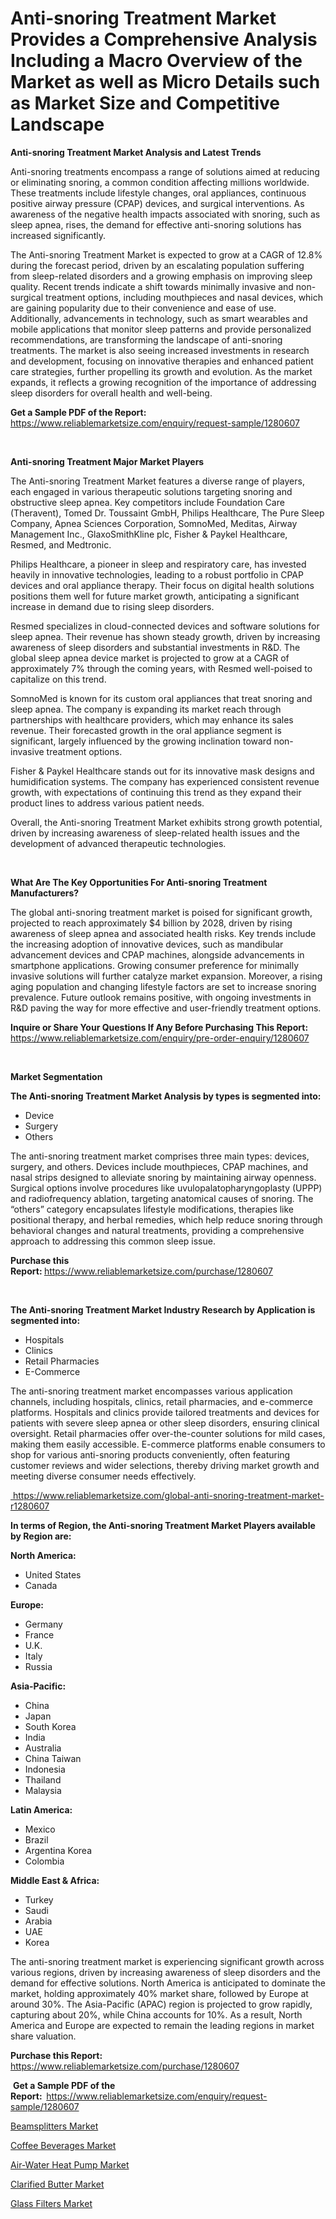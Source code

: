 <p><h1>Anti-snoring Treatment Market Provides a Comprehensive Analysis Including a Macro Overview of the Market as well as Micro Details such as Market Size and Competitive Landscape</h1></p><p><strong>Anti-snoring Treatment Market Analysis and Latest Trends</strong></p>
<p><p>Anti-snoring treatments encompass a range of solutions aimed at reducing or eliminating snoring, a common condition affecting millions worldwide. These treatments include lifestyle changes, oral appliances, continuous positive airway pressure (CPAP) devices, and surgical interventions. As awareness of the negative health impacts associated with snoring, such as sleep apnea, rises, the demand for effective anti-snoring solutions has increased significantly.</p><p>The Anti-snoring Treatment Market is expected to grow at a CAGR of 12.8% during the forecast period, driven by an escalating population suffering from sleep-related disorders and a growing emphasis on improving sleep quality. Recent trends indicate a shift towards minimally invasive and non-surgical treatment options, including mouthpieces and nasal devices, which are gaining popularity due to their convenience and ease of use. Additionally, advancements in technology, such as smart wearables and mobile applications that monitor sleep patterns and provide personalized recommendations, are transforming the landscape of anti-snoring treatments. The market is also seeing increased investments in research and development, focusing on innovative therapies and enhanced patient care strategies, further propelling its growth and evolution. As the market expands, it reflects a growing recognition of the importance of addressing sleep disorders for overall health and well-being.</p></p>
<p><strong>Get a Sample PDF of the Report:&nbsp;</strong> <a href="https://www.reliablemarketsize.com/enquiry/request-sample/1280607?utm_campaign=1103&utm_medium=2&utm_source=Github&utm_content=ia&utm_term=30092024&utm_id=anti-snoring-treatment">https://www.reliablemarketsize.com/enquiry/request-sample/1280607</a></p>
<p>&nbsp;</p>
<p><strong>Anti-snoring Treatment Major Market Players</strong></p>
<p><p>The Anti-snoring Treatment Market features a diverse range of players, each engaged in various therapeutic solutions targeting snoring and obstructive sleep apnea. Key competitors include Foundation Care (Theravent), Tomed Dr. Toussaint GmbH, Philips Healthcare, The Pure Sleep Company, Apnea Sciences Corporation, SomnoMed, Meditas, Airway Management Inc., GlaxoSmithKline plc, Fisher & Paykel Healthcare, Resmed, and Medtronic.</p><p>Philips Healthcare, a pioneer in sleep and respiratory care, has invested heavily in innovative technologies, leading to a robust portfolio in CPAP devices and oral appliance therapy. Their focus on digital health solutions positions them well for future market growth, anticipating a significant increase in demand due to rising sleep disorders.</p><p>Resmed specializes in cloud-connected devices and software solutions for sleep apnea. Their revenue has shown steady growth, driven by increasing awareness of sleep disorders and substantial investments in R&D. The global sleep apnea device market is projected to grow at a CAGR of approximately 7% through the coming years, with Resmed well-poised to capitalize on this trend.</p><p>SomnoMed is known for its custom oral appliances that treat snoring and sleep apnea. The company is expanding its market reach through partnerships with healthcare providers, which may enhance its sales revenue. Their forecasted growth in the oral appliance segment is significant, largely influenced by the growing inclination toward non-invasive treatment options.</p><p>Fisher & Paykel Healthcare stands out for its innovative mask designs and humidification systems. The company has experienced consistent revenue growth, with expectations of continuing this trend as they expand their product lines to address various patient needs.</p><p>Overall, the Anti-snoring Treatment Market exhibits strong growth potential, driven by increasing awareness of sleep-related health issues and the development of advanced therapeutic technologies.</p></p>
<p>&nbsp;</p>
<p><strong>What Are The Key Opportunities For Anti-snoring Treatment Manufacturers?</strong></p>
<p><p>The global anti-snoring treatment market is poised for significant growth, projected to reach approximately $4 billion by 2028, driven by rising awareness of sleep apnea and associated health risks. Key trends include the increasing adoption of innovative devices, such as mandibular advancement devices and CPAP machines, alongside advancements in smartphone applications. Growing consumer preference for minimally invasive solutions will further catalyze market expansion. Moreover, a rising aging population and changing lifestyle factors are set to increase snoring prevalence. Future outlook remains positive, with ongoing investments in R&D paving the way for more effective and user-friendly treatment options.</p></p>
<p><strong>Inquire or Share Your Questions If Any Before Purchasing This Report:</strong> <a href="https://www.reliablemarketsize.com/enquiry/pre-order-enquiry/1280607?utm_campaign=1103&utm_medium=2&utm_source=Github&utm_content=ia&utm_term=30092024&utm_id=anti-snoring-treatment">https://www.reliablemarketsize.com/enquiry/pre-order-enquiry/1280607</a></p>
<p>&nbsp;</p>
<p><strong>Market Segmentation</strong></p>
<p><strong>The Anti-snoring Treatment Market Analysis by types is segmented into:</strong></p>
<p><ul><li>Device</li><li>Surgery</li><li>Others</li></ul></p>
<p><p>The anti-snoring treatment market comprises three main types: devices, surgery, and others. Devices include mouthpieces, CPAP machines, and nasal strips designed to alleviate snoring by maintaining airway openness. Surgical options involve procedures like uvulopalatopharyngoplasty (UPPP) and radiofrequency ablation, targeting anatomical causes of snoring. The “others” category encapsulates lifestyle modifications, therapies like positional therapy, and herbal remedies, which help reduce snoring through behavioral changes and natural treatments, providing a comprehensive approach to addressing this common sleep issue.</p></p>
<p><strong>Purchase this Report:&nbsp;</strong><a href="https://www.reliablemarketsize.com/purchase/1280607?utm_campaign=1103&utm_medium=2&utm_source=Github&utm_content=ia&utm_term=30092024&utm_id=anti-snoring-treatment">https://www.reliablemarketsize.com/purchase/1280607</a></p>
<p>&nbsp;</p>
<p><strong>The Anti-snoring Treatment Market Industry Research by Application is segmented into:</strong></p>
<p><ul><li>Hospitals</li><li>Clinics</li><li>Retail Pharmacies</li><li>E-Commerce</li></ul></p>
<p><p>The anti-snoring treatment market encompasses various application channels, including hospitals, clinics, retail pharmacies, and e-commerce platforms. Hospitals and clinics provide tailored treatments and devices for patients with severe sleep apnea or other sleep disorders, ensuring clinical oversight. Retail pharmacies offer over-the-counter solutions for mild cases, making them easily accessible. E-commerce platforms enable consumers to shop for various anti-snoring products conveniently, often featuring customer reviews and wider selections, thereby driving market growth and meeting diverse consumer needs effectively.</p></p>
<p><a href="https://www.reliablemarketsize.com/global-anti-snoring-treatment-market-r1280607?utm_campaign=1103&utm_medium=2&utm_source=Github&utm_content=ia&utm_term=30092024&utm_id=anti-snoring-treatment">&nbsp;https://www.reliablemarketsize.com/global-anti-snoring-treatment-market-r1280607</a></p>
<p><strong>In terms of Region, the Anti-snoring Treatment Market Players available by Region are:</strong></p>
<p>
    <p> <strong> North America: </strong>
        <ul>
            <li>United States</li>
            <li>Canada</li>
        </ul>
        </p> 
    <p> <strong> Europe: </strong>
        <ul>
            <li>Germany</li>
            <li>France</li>
            <li>U.K.</li>
            <li>Italy</li>
            <li>Russia</li>
        </ul>
        </p> 
    <p> <strong> Asia-Pacific: </strong>
        <ul>
            <li>China</li>
            <li>Japan</li>
            <li>South Korea</li>
            <li>India</li>
            <li>Australia</li>
            <li>China Taiwan</li>
            <li>Indonesia</li>
            <li>Thailand</li>
            <li>Malaysia</li>
        </ul>
        </p> 
    <p> <strong> Latin America: </strong>
        <ul>
            <li>Mexico</li>
            <li>Brazil</li>
            <li>Argentina Korea</li>
            <li>Colombia</li>
        </ul>
        </p> 
    <p> <strong> Middle East & Africa: </strong>
        <ul>
            <li>Turkey</li>
            <li>Saudi</li>
            <li>Arabia</li>
            <li>UAE</li>
            <li>Korea</li>
        </ul>
    </p>
    </p>
<p><p>The anti-snoring treatment market is experiencing significant growth across various regions, driven by increasing awareness of sleep disorders and the demand for effective solutions. North America is anticipated to dominate the market, holding approximately 40% market share, followed by Europe at around 30%. The Asia-Pacific (APAC) region is projected to grow rapidly, capturing about 20%, while China accounts for 10%. As a result, North America and Europe are expected to remain the leading regions in market share valuation.</p></p>
<p><strong>Purchase this Report: </strong><a href="https://www.reliablemarketsize.com/purchase/1280607?utm_campaign=1103&utm_medium=2&utm_source=Github&utm_content=ia&utm_term=30092024&utm_id=anti-snoring-treatment">https://www.reliablemarketsize.com/purchase/1280607</a></p>
<p>&nbsp;<strong>Get a Sample PDF of the Report:&nbsp;&nbsp;</strong><a href="https://www.reliablemarketsize.com/enquiry/request-sample/1280607?utm_campaign=1103&utm_medium=2&utm_source=Github&utm_content=ia&utm_term=30092024&utm_id=anti-snoring-treatment">https://www.reliablemarketsize.com/enquiry/request-sample/1280607</a></p>
<p><strong></strong></p>
<p><p><a href="https://issuu.com/reportprime-2/docs/beamsplitters-market-size-2030.pptx_52a652fc206175?utm_campaign=1103&utm_medium=2&utm_source=Github&utm_content=ia&utm_term=30092024&utm_id=anti-snoring-treatment">Beamsplitters Market</a></p><p><a href="https://www.linkedin.com/pulse/global-coffee-beverages-market-exploring-share-trends-future-zcmwc?utm_campaign=1103&utm_medium=2&utm_source=Github&utm_content=ia&utm_term=30092024&utm_id=anti-snoring-treatment">Coffee Beverages Market</a></p><p><a href="https://github.com/gdfhhhj/Market-Research-Report-List-6/blob/main/air-water-heat-pump-market.md?utm_campaign=1103&utm_medium=2&utm_source=Github&utm_content=ia&utm_term=30092024&utm_id=anti-snoring-treatment">Air-Water Heat Pump Market</a></p><p><a href="https://www.linkedin.com/pulse/global-clarified-butter-industry-types-applications-market-players-gnu7c?utm_campaign=1103&utm_medium=2&utm_source=Github&utm_content=ia&utm_term=30092024&utm_id=anti-snoring-treatment">Clarified Butter Market</a></p><p><a href="https://issuu.com/reportprime-2/docs/glass-filters-market-size-2030.pptx_7a6aaf37b87baa?utm_campaign=1103&utm_medium=2&utm_source=Github&utm_content=ia&utm_term=30092024&utm_id=anti-snoring-treatment">Glass Filters Market</a></p></p>